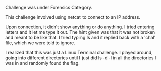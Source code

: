 Challenge was under Forensics Category.

This challenge involved using netcat to connect to an IP address.

Upon connection, it didn't show anything or do anything. I tried entering letters and it let me type it out. The hint given was that it was not broken and meant to be like that.
I tried typing ls and it replied back with a 'chal' file, which we were told to ignore.

I realized that this was just a Linux Terminal challenge. I played around, going into different directories until I just did ls -d -l in all the directories I was in and randomly found the flag.
